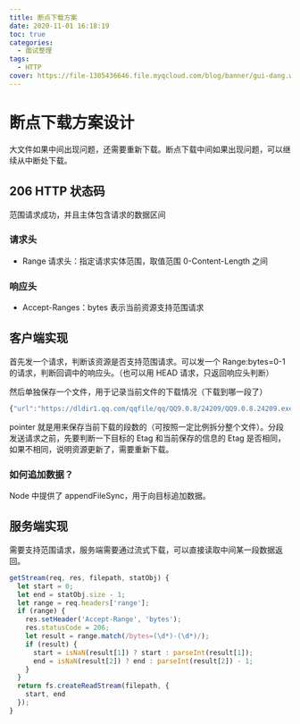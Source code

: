 ```yaml
---
title: 断点下载方案
date: 2020-11-01 16:18:19
toc: true
categories:
  - 面试整理
tags:
  - HTTP
cover: https://file-1305436646.file.myqcloud.com/blog/banner/gui-dang.webp
---
```


# 断点下载方案设计

大文件如果中间出现问题，还需要重新下载。断点下载中间如果出现问题，可以继续从中断处下载。

## 206 HTTP 状态码

范围请求成功，并且主体包含请求的数据区间

### 请求头

- Range 请求头：指定请求实体范围，取值范围 0-Content-Length 之间

### 响应头

- Accept-Ranges：bytes 表示当前资源支持范围请求

## 客户端实现

首先发一个请求，判断该资源是否支持范围请求。可以发一个 Range:bytes=0-1 的请求，判断回调中的响应头。（也可以用 HEAD 请求，只返回响应头判断）

然后单独保存一个文件，用于记录当前文件的下载情况（下载到哪一段了）

```js
{"url":"https://dldir1.qq.com/qqfile/qq/QQ9.0.8/24209/QQ9.0.8.24209.exe","etag":null,"fileName":"QQ9.0.8.24209.exe","contentLength":75555704,"contentType":"application/octet-stream","blocks":[{"strat":0,"end":4194303},{"strat":4194304,"end":8388607},{"strat":8388608,"end":12582911},{"strat":12582912,"end":16777215},{"strat":16777216,"end":20971519},{"strat":20971520,"end":25165823},{"strat":25165824,"end":29360127},{"strat":29360128,"end":33554431},{"strat":33554432,"end":37748735},{"strat":37748736,"end":41943039},{"strat":41943040,"end":46137343},{"strat":46137344,"end":50331647},{"strat":50331648,"end":54525951},{"strat":54525952,"end":58720255},{"strat":58720256,"end":62914559},{"strat":62914560,"end":67108863},{"strat":67108864,"end":71303167},{"strat":71303168,"end":75497471},{"strat":75497472,"end":75555704}],"pointer":4}
```

pointer 就是用来保存当前下载的段数的（可按照一定比例拆分整个文件）。分段发送请求之前，先要判断一下目标的 Etag 和当前保存的信息的 Etag 是否相同，如果不相同，说明资源更新了，需要重新下载。

### 如何追加数据？

Node 中提供了 appendFileSync，用于向目标追加数据。

## 服务端实现

需要支持范围请求，服务端需要通过流式下载，可以直接读取中间某一段数据返回。

```js
getStream(req, res, filepath, statObj) {
  let start = 0;
  let end = statObj.size - 1;
  let range = req.headers['range'];
  if (range) {
    res.setHeader('Accept-Range', 'bytes');
    res.statusCode = 206;
    let result = range.match(/bytes=(\d*)-(\d*)/);
    if (result) {
      start = isNaN(result[1]) ? start : parseInt(result[1]);
      end = isNaN(result[2]) ? end : parseInt(result[2]) - 1;
    }
  }
  return fs.createReadStream(filepath, {
    start, end
  });
}
```
